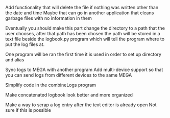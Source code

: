 Add functionality that will delete the file if nothing was written other than the date and time
    Maybe that can go in another application that cleans garbage files with no information in them

Eventually you should make this part change the directory to a path that the user chooses, after that path has been chosen the path will be stored in a text file beside the logbook.py program which will tell the program where to put the log files at.

One program will be ran the first time it is used in order to set up directory and alias

Sync logs to MEGA with another program
  Add multi-device support so that you can send logs from different devices to the same MEGA

Simplify code in the combineLogs program

Make concatenated logbook look better and more organized

Make a way to scrap a log entry after the text editor is already open
  Not sure if this is possible
